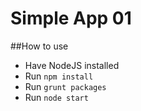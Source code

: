 Simple App 01
=============

##How to use

* Have NodeJS installed
* Run `npm install`
* Run `grunt packages`
* Run `node start`